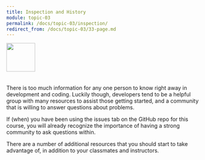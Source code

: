 ```yaml
---
title: Inspection and History
module: topic-03
permalink: /docs/topic-03/inspection/
redirect_from: /docs/topic-03/33-page.md
---
```


<img src="./../../../img/arrow-divider.svg" style="width: 75px; border: none; margin: 0px 0 20px 0" />

There is too much information for any one person to know right away in development and coding. Luckily though, developers tend to be a helpful group with many resources to assist those getting started, and a community that is willing to answer questions about problems.

If (when) you have been using the issues tab on the GitHub repo for this course, you will already recognize the importance of having a strong community to ask questions within.

There are a number of additional resources that you should start to take advantage of, in addition to your classmates and instructors.
